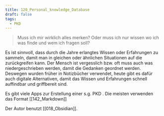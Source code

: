 ```yaml
---
title: 120_Personal_knowledge_Database
draft: false
tags:
  - PKD
---
```

 > Muss ich mir wirklich alles merken? Oder muss ich nur wissen wo ich was finde und wem ich fragen soll?

Es ist sinnvoll, dass durch die Jahre erlangtes Wissen oder Erfahrungen zu sammeln, damit man in gleichen oder ähnlichen Situationen auf die zurückgreifen kann. 
Der Mensch ist vergesslich bzw. oft muss auch was niedergeschrieben werden, damit die Gedanken geordnet werden. Deswegen wurden früher in Notizbücher verwendet, heute gibt es dafür auch digitale Alternativen, damit das Wissen und Erfahrungen schnell auffindbar und griffbereit sind.

Es gibt viele Apps zur Erstellung einer s.g. PKD .
Die meisten verwenden das Format [[142_Markdown]]  

Der Autor benutzt  [[018_Obsidian]].


